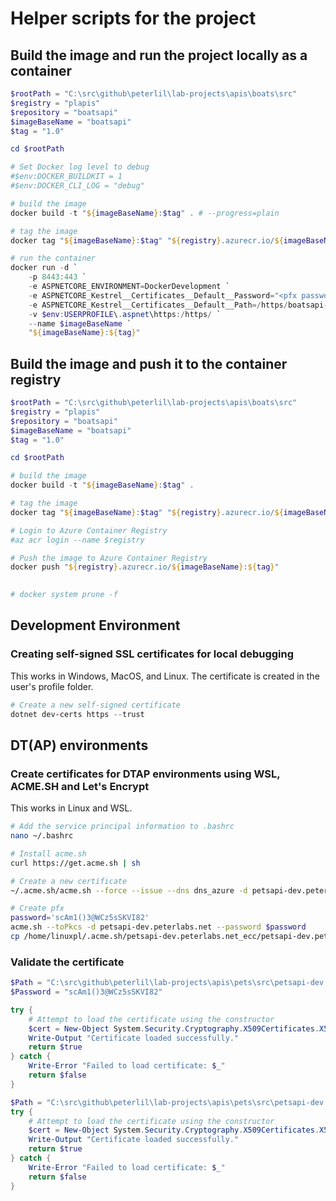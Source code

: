 ﻿# Helper scripts for the project

## Build the image and run the project locally as a container

```powershell
$rootPath = "C:\src\github\peterlil\lab-projects\apis\boats\src"
$registry = "plapis"
$repository = "boatsapi"
$imageBaseName = "boatsapi"
$tag = "1.0"

cd $rootPath

# Set Docker log level to debug
#$env:DOCKER_BUILDKIT = 1
#$env:DOCKER_CLI_LOG = "debug"

# build the image
docker build -t "${imageBaseName}:$tag" . # --progress=plain

# tag the image
docker tag "${imageBaseName}:$tag" "${registry}.azurecr.io/${imageBaseName}:${tag}"

# run the container
docker run -d `
    -p 8443:443 `
    -e ASPNETCORE_ENVIRONMENT=DockerDevelopment `
    -e ASPNETCORE_Kestrel__Certificates__Default__Password="<pfx password>" `
    -e ASPNETCORE_Kestrel__Certificates__Default__Path=/https/boatsapi-dev.peterlabs.net.pfx `
    -v $env:USERPROFILE\.aspnet\https:/https/ `
    --name $imageBaseName `
    "${imageBaseName}:${tag}"


```

## Build the image and push it to the container registry

```powershell
$rootPath = "C:\src\github\peterlil\lab-projects\apis\boats\src"
$registry = "plapis"
$repository = "boatsapi"
$imageBaseName = "boatsapi"
$tag = "1.0"

cd $rootPath

# build the image
docker build -t "${imageBaseName}:$tag" .

# tag the image
docker tag "${imageBaseName}:$tag" "${registry}.azurecr.io/${imageBaseName}:${tag}"

# Login to Azure Container Registry
#az acr login --name $registry

# Push the image to Azure Container Registry
docker push "${registry}.azurecr.io/${imageBaseName}:${tag}"

   
# docker system prune -f
```

## Development Environment

### Creating self-signed SSL certificates for local debugging

This works in Windows, MacOS, and Linux. The certificate is created in the user's profile folder.
```powershell
# Create a new self-signed certificate
dotnet dev-certs https --trust
```

## DT(AP) environments

### Create certificates for DTAP environments using WSL, ACME.SH and Let's Encrypt

This works in Linux and WSL.
```bash
# Add the service principal information to .bashrc
nano ~/.bashrc

# Install acme.sh
curl https://get.acme.sh | sh

# Create a new certificate
~/.acme.sh/acme.sh --force --issue --dns dns_azure -d petsapi-dev.peterlabs.net

# Create pfx
password='scAm1()3@WCz5sSKVI82'
acme.sh --toPkcs -d petsapi-dev.peterlabs.net --password $password
cp /home/linuxpl/.acme.sh/petsapi-dev.peterlabs.net_ecc/petsapi-dev.peterlabs.net.pfx /mnt/c/src/github/peterlil/lab-projects/apis/pets/src
```

### Validate the certificate
```powershell
$Path = "C:\src\github\peterlil\lab-projects\apis\pets\src\petsapi-dev.peterlabs.net.pfx"
$Password = "scAm1()3@WCz5sSKVI82"

try {
    # Attempt to load the certificate using the constructor
    $cert = New-Object System.Security.Cryptography.X509Certificates.X509Certificate2($Path, $Password)
    Write-Output "Certificate loaded successfully."
    return $true
} catch {
    Write-Error "Failed to load certificate: $_"
    return $false
}

$Path = "C:\src\github\peterlil\lab-projects\apis\pets\src\petsapi-dev.peterlabs.net-easy.pfx"
try {
    # Attempt to load the certificate using the constructor
    $cert = New-Object System.Security.Cryptography.X509Certificates.X509Certificate2($Path, "mysimplepwd")
    Write-Output "Certificate loaded successfully."
    return $true
} catch {
    Write-Error "Failed to load certificate: $_"
    return $false
}
```
